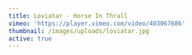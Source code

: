 ```yaml
---
title: Loviatar - Horse In Thrall
vimeo: 'https://player.vimeo.com/video/403067686'
thumbnail: /images/uploads/loviatar.jpg
active: true
---
```

